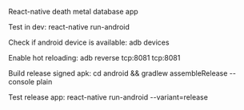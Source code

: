 React-native death metal database app

Test in dev:
react-native run-android

Check if android device is available:
adb devices

Enable hot reloading:
adb reverse tcp:8081 tcp:8081

Build release signed apk:
cd android && gradlew assembleRelease --console plain

Test release app:
react-native run-android --variant=release